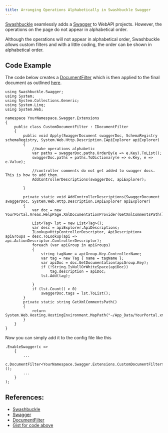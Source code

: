 ```yaml
---
title: Arranging Operations Alphabetically in Swashbuckle Swagger
---
```

[Swashbuckle](https://github.com/domaindrivendev/Swashbuckle) seamlessly adds a [Swagger](http://swagger.io/) to WebAPI projects. However, the operations on the page do not appear in alphabetical order.

Although the operations will not appear in alphabetical order, Swashbuckle allows custom filters and with a little coding, the order can be shown in alphabetical order.

## Code Example

The code below creates a [DocumentFilter](https://github.com/domaindrivendev/Swashbuckle#documentfilter) which is then applied to the final document as outlined [here](https://github.com/domaindrivendev/Swashbuckle#modifying-generated-operations).

    using Swashbuckle.Swagger;
    using System;
    using System.Collections.Generic;
    using System.Linq;
    using System.Web;

    namespace YourNamespace.Swagger.Extensions
    {
        public class CustomDocumentFilter : IDocumentFilter
        {
            public void Apply(SwaggerDocument swaggerDoc, SchemaRegistry schemaRegistry, System.Web.Http.Description.IApiExplorer apiExplorer)
            {
                //make operations alphabetic
                var paths = swaggerDoc.paths.OrderBy(e => e.Key).ToList();
                swaggerDoc.paths = paths.ToDictionary(e => e.Key, e => e.Value);

                //controller comments do not get added to swagger docs. This is how to add them.
                AddControllerDescriptions(swaggerDoc, apiExplorer);

            }

            private static void AddControllerDescriptions(SwaggerDocument swaggerDoc, System.Web.Http.Description.IApiExplorer apiExplorer)
            {
                var doc = new YourPortal.Areas.HelpPage.XmlDocumentationProvider(GetXmlCommentsPath());

                List<Tag> lst = new List<Tag>();
                var desc = apiExplorer.ApiDescriptions;
                ILookup<HttpControllerDescriptor, ApiDescription> apiGroups = desc.ToLookup(api => api.ActionDescriptor.ControllerDescriptor);
                foreach (var apiGroup in apiGroups)
                {
                    string tagName = apiGroup.Key.ControllerName;
                    var tag = new Tag { name = tagName };
                    var apiDoc = doc.GetDocumentation(apiGroup.Key);
                    if (!String.IsNullOrWhiteSpace(apiDoc))
                        tag.description = apiDoc;
                    lst.Add(tag);

                }
                if (lst.Count() > 0)
                    swaggerDoc.tags = lst.ToList();
            }
            private static string GetXmlCommentsPath()
            {
                return System.Web.Hosting.HostingEnvironment.MapPath("~/App_Data/YourPortal.xml");
            }
        }
    }

Now you can simply add it to the config file like this

    .EnableSwagger(c =>
        {
            ...
            c.DocumentFilter<YourNamespace.Swagger.Extensions.CustomDocumentFilter>();
            ...
        }
    );

## References:

*   [Swashbuckle](https://github.com/domaindrivendev/Swashbuckle)
*   [Swagger](http://swagger.io/)
*   [DocumentFilter](https://github.com/domaindrivendev/Swashbuckle#documentfilter)
*   [Gist for code above](https://gist.github.com/pallu/0f28e98fa89d2855a321)